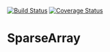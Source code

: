 [![Build Status](https://travis-ci.org/INGEOTEC/SparseArray.svg?branch=master)](https://travis-ci.org/INGEOTEC/SparseArray)
[![Coverage Status](https://coveralls.io/repos/github/INGEOTEC/SparseArray/badge.svg?branch=master)](https://coveralls.io/github/INGEOTEC/SparseArray?branch=master)

# SparseArray
